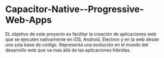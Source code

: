# Capacitor-Native--Progressive-Web-Apps
EL objetivo de este proyecto es facilitar la creación de aplicaciones web que se ejecuten nativamente en iOS, Android, Electron y en la web desde una sola base de código. Representa una evolución en el mundo del desarrollo web que va mas allá de las aplicaciones híbridas.
